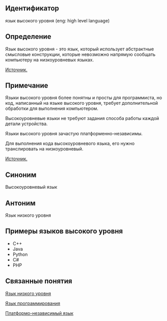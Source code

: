 ## Идентификатор
язык высокого уровня (eng: high level language)


## Определение
Язык высокого уровня - это язык, который использует абстрактные смысловые конструкции, которые невозможно напрямую
сообщать компьютеру на низкоуровневых языках.

[Источник.](https://programmera.ru/articls/yazyki-programmirovaniya-nizkogo-urovnya/)


## Примечание
Языки высокого уровня более понятны и просты для программиста, но код, написанный на языке высокого уровня, требует
дополнительной обработки для выполнения компьютером.

Высокоуровневые языки не требуют задания способа работы каждой детали устройства.

Языки высокого уровня зачастую платформенно-независимы.

Для выполнения кода высокоуровневого языка, его нужно транслировать на низкоуровневый.

[Источник.](https://programmera.ru/articls/yazyki-programmirovaniya-nizkogo-urovnya/)


## Синоним
Высокоуровневый язык


## Антоним
Язык низкого уровня


## Примеры языков высокого уровня
- C++
- Java
- Python
- C#
- PHP


## Связанные понятия
[Язык низкого уровня](low_level_language.md)

[Язык программирования](programming_language.md)

[Платформо-независимый язык](platform_independent_language.md)
